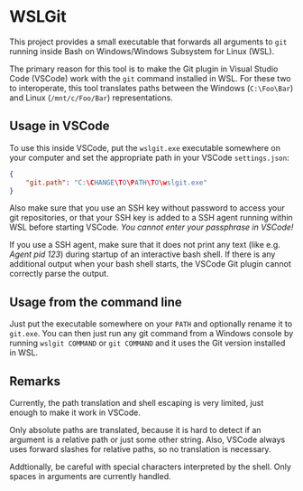# WSLGit

This project provides a small executable that forwards all arguments
to `git` running inside Bash on Windows/Windows Subsystem for Linux (WSL).

The primary reason for this tool is to make the Git plugin in
Visual Studio Code (VSCode) work with the `git` command installed in WSL.
For these two to interoperate, this tool translates paths
between the Windows (`C:\Foo\Bar`) and Linux (`/mnt/c/Foo/Bar`)
representations.


## Usage in VSCode

To use this inside VSCode, put the `wslgit.exe` executable somewhere on
your computer and set the appropriate path in your VSCode `settings.json`:

```json
{
    "git.path": "C:\CHANGE\TO\PATH\TO\wslgit.exe"
}
```

Also make sure that you use an SSH key without password to access your
git repositories, or that your SSH key is added to a SSH agent running
within WSL before starting VSCode.
*You cannot enter your passphrase in VSCode!*

If you use a SSH agent, make sure that it does not print any text
(like e.g. *Agent pid 123*) during startup of an interactive bash shell.
If there is any additional output when your bash shell starts, the VSCode
Git plugin cannot correctly parse the output.


## Usage from the command line

Just put the executable somewhere on your `PATH` and optionally rename it
to `git.exe`. You can then just run any git command from a Windows console
by running `wslgit COMMAND` or `git COMMAND` and it uses the Git version
installed in WSL.


## Remarks

Currently, the path translation and shell escaping is very limited,
just enough to make it work in VSCode.

Only absolute paths are translated, because it is hard to detect if an
argument is a relative path or just some other string.
Also, VSCode always uses forward slashes for relative paths, so no
translation is necessary.

Addtionally, be careful with special characters interpreted by the shell.
Only spaces in arguments are currently handled.

